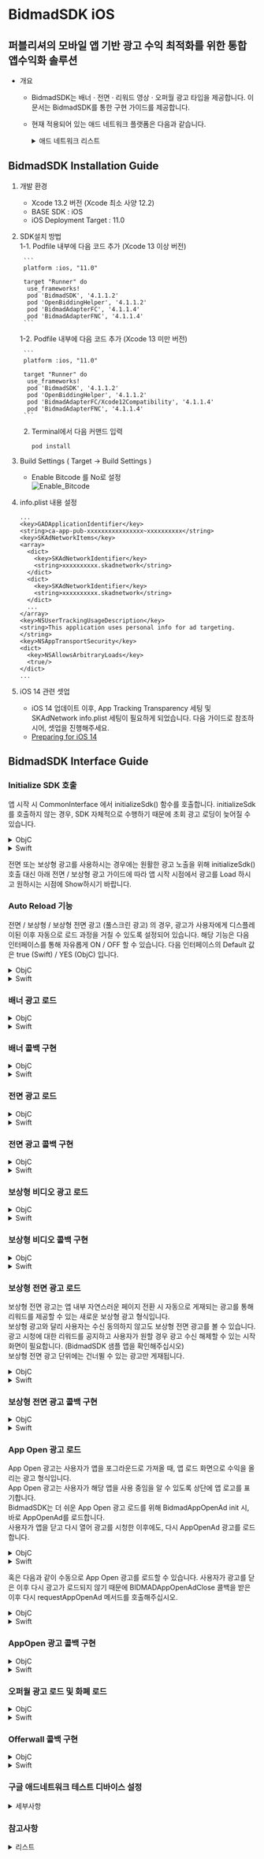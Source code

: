 # BidmadSDK iOS
## 퍼블리셔의 모바일 앱 기반 광고 수익 최적화를 위한 통합 앱수익화 솔루션

- 개요
    - BidmadSDK는 배너 · 전면 · 리워드 영상 · 오퍼월 광고 타입을 제공합니다. 이 문서는 BidmadSDK를 통한 구현 가이드를 제공합니다.
    - 현재 적용되어 있는 애드 네트워크 플랫폼은 다음과 같습니다.
        <details markdown="1">
        <summary>애드 네트워크 리스트</summary>
        <br>
        
        - Google Manager (Banner, Interstitial, Reward Video)
        - Google Admob (Banner, Interstitial, Reward Video, Rewarded Interstitial, App Open)
        - Pangle (Banner, Interstitial, Reward Video)
        - AppLovin (Reward Video)
        - UnityAds (Reward Video, Banner)
        - Facebook Audience Network (Banner, Interstitial, Reward Video)
        - AdColony (Banner, Interstitial, Reward Video)
        - ADOPAtom (Interstitial, Reward Video)
        - AdFit (Banner)
        - Tapjoy (Offerwall)
        - Fyber (Banner, Interstitial, Reward Video)
        </details>
        
## BidmadSDK Installation Guide

1. 개발 환경
    - Xcode 13.2 버전 (Xcode 최소 사양 12.2)
    - BASE SDK : iOS
    - iOS Deployment Target : 11.0
2. SDK설치 방법 <br>
    1-1. Podfile 내부에 다음 코드 추가 (Xcode 13 이상 버전)

        ```
        platform :ios, "11.0"

        target "Runner" do
         use_frameworks!
         pod 'BidmadSDK', '4.1.1.2'
         pod 'OpenBiddingHelper', '4.1.1.2'
         pod 'BidmadAdapterFC', '4.1.1.4'
         pod 'BidmadAdapterFNC', '4.1.1.4'
        ```
    
    1-2. Podfile 내부에 다음 코드 추가 (Xcode 13 미만 버전) 

        ```
        platform :ios, "11.0"

        target "Runner" do
         use_frameworks!
         pod 'BidmadSDK', '4.1.1.2'
         pod 'OpenBiddingHelper', '4.1.1.2'
         pod 'BidmadAdapterFC/Xcode12Compatibility', '4.1.1.4'
         pod 'BidmadAdapterFNC', '4.1.1.4'
        ```

    2. Terminal에서 다음 커맨드 입력

        ```
        pod install
        ```
        
3. Build Settings ( Target → Build Settings ) <br>
    - Enable Bitcode 를 No로 설정<br>
        ![Enable_Bitcode](https://i.imgur.com/aXOBmr1.png)<br>
4. info.plist 내용 설정

    ```
    ...
    <key>GADApplicationIdentifier</key> 
    <string>ca-app-pub-xxxxxxxxxxxxxxxx~xxxxxxxxxx</string>
    <key>SKAdNetworkItems</key>
    <array>
      <dict>
        <key>SKAdNetworkIdentifier</key>
        <string>xxxxxxxxxx.skadnetwork</string>
      </dict>
      <dict>
        <key>SKAdNetworkIdentifier</key>
        <string>xxxxxxxxxx.skadnetwork</string>
      </dict>
      ...
    </array>
    <key>NSUserTrackingUsageDescription</key>
    <string>This application uses personal info for ad targeting.</string>
    <key>NSAppTransportSecurity</key> 
    <dict>
      <key>NSAllowsArbitraryLoads</key> 
      <true/> 
    </dict>
    ...
    ```
    
5. iOS 14 관련 셋업
    - iOS 14 업데이트 이후, App Tracking Transparency 세팅 및 SKAdNetwork info.plist 세팅이 필요하게 되었습니다. 다음 가이드로 참조하시어, 셋업을 진행해주세요.
    - [Preparing for iOS 14](https://github.com/bidmad/Bidmad-iOS/wiki/Preparing-for-iOS-14%5BKOR%5D)

## BidmadSDK Interface Guide

### Initialize SDK 호출
앱 시작 시 CommonInterface 에서 initializeSdk() 함수를 호출합니다.
initializeSdk를 호출하지 않는 경우, SDK 자체적으로 수행하기 때문에 초회 광고 로딩이 늦어질 수 있습니다.

<details markdown="1">
<summary>ObjC</summary>
<br>
 
```
[BidmadCommon initializeSdk];
```
</details>

<details markdown="1">
<summary>Swift</summary>
<br>

```
BidmadCommon.initializeSdk()
```
</details>

전면 또는 보상형 광고를 사용하시는 경우에는 원활한 광고 노출을 위해 initializeSdk() 호출 대신
아래 전면 / 보상형 광고 가이드에 따라 앱 시작 시점에서 광고를 Load 하시고 원하시는 시점에 Show하시기 바랍니다.

### Auto Reload 기능
전면 / 보상형 / 보상형 전면 광고 (풀스크린 광고) 의 경우, 광고가 사용자에게 디스플레이된 이후 자동으로 로드 과정을 거칠 수 있도록 설정되어 있습니다.
해당 기능은 다음 인터페이스를 통해 자유롭게 ON / OFF 할 수 있습니다. 다음 인터페이스의 Default 값은 true (Swift) / YES (ObjC) 입니다.

<details markdown="1">
<summary>ObjC</summary>
<br>
 
```
[fullscreenAd setIsAutoReload: YES]; // Auto Reload 기능 사용
[fullscreenAd setIsAutoReload: NO]; // Auto Reload 기능 사용하지 않음
```
</details>

<details markdown="1">
<summary>Swift</summary>
<br>

```
fullscreenAd.isAutoReload = true // Auto Reload 기능 사용
fullscreenAd.isAutoReload = false // Auto Reload 기능 사용하지 않음
```
</details>

### 배너 광고 로드

<details markdown="1">
<summary>ObjC</summary>
<br>

1. 배너를 노출시킬 UIView를 UIViewController 상에 추가합니다 (UIView bannerContainer).
2. 배너 Initialize / ZoneID / Delegate 세팅 후, RequestBannerView를 호출해 배너를 로드 및 노출시킵니다. 
```
@import OpenBiddingHelper;

@interface BannerViewController : UIViewController<BIDMADOpenBiddingBannerDelegate> {
    BidmadBannerAd *bannerAd;
}
__weak IBOutlet UIView *bannerContainer;
@end

@implementation BannerViewController

- (void)viewDidLoad {

    // Please set the Zone ID before calling a banner ad.
    NSString *zoneID = @"XXXXXXXX-XXXX-XXXX-XXXX-XXXXXXXXXXXX";
    bannerAd = [[BidmadBannerAd alloc] initWith:self containerView:self.BannerContainer zoneID:zoneID];
    bannerAd.delegate = self;
    [bannerAd setRefreshInterval:[@60 integerValue]];
    
    [bannerAd load];
}
```
</details>

<details markdown="1">
<summary>Swift</summary>
<br>

1. 배너를 노출시킬 UIView를 UIViewController 상에 추가합니다 (UIView bannerContainer).
2. 배너 Initialize / ZoneID / Delegate 세팅 후, requestView를 호출해 배너를 로드 및 노출시킵니다. 
```
import OpenBiddingHelper

class BannerController: UIViewController, BIDMADOpenBiddingBannerDelegate {
  var banner: BidmadBannerAd
  var bannerContainer: UIView

  override func viewDidLoad() {
  
    let zoneID = "XXXXXXXX-XXXX-XXXX-XXXX-XXXXXXXXXXXX"
    let banner = BidmadBannerAd(with: self, containerView: bannerContainer, zoneID: zoneID)
    banner.delegate = self
    banner.setRefreshInterval(60)
    
    banner.load()
  }
}
```
</details>

### 배너 콜백 구현

<details markdown="1">
<summary>ObjC</summary>
<br>

```
- (void)BIDMADOpenBiddingBannerLoad:(OpenBiddingBanner *)core {
    NSLog(@"Load");
}

- (void)BIDMADOpenBiddingBannerClick:(OpenBiddingBanner *)core {
    NSLog(@"Click");
}

- (void)BIDMADOpenBiddingBannerAllFail:(OpenBiddingBanner *)core {
    NSLog(@"All Fail");
}

- (void)BIDMADOpenBiddingBannerClosed:(OpenBiddingBanner *)core {
    NSLog(@"Closed");
}
```
</details>

<details markdown="1">
<summary>Swift</summary>
<br>

```
public func bidmadOpenBiddingBannerLoad(_ core: OpenBiddingBanner!) {
    print("Load")
}

public func bidmadOpenBiddingBannerClick(_ core: OpenBiddingBanner!) {
    print("Click")
}

public func bidmadOpenBiddingBannerClosed(_ core: OpenBiddingBanner!) {
    print("Closed")
}

public func bidmadOpenBiddingBannerAllFail(_ core: OpenBiddingBanner!) {
    print("AllFail")
}
```
</details>

### 전면 광고 로드

<details markdown="1">
<summary>ObjC</summary>
<br>

```
@import OpenBiddingHelper;

@interface InterstitialViewController () <BIDMADOpenBiddingInterstitialDelegate> {
    BidmadInterstitialAd *interstitialAd;
}
@end

@implementation InterstitialViewController
- (void)viewDidLoad {
    
    NSString *zoneID = @"xxxxxxxx-xxxx-xxxx-xxxx-xxxxxxxxxxxx";
    interstitialAd = [[BidmadInterstitialAd alloc] initWith:self zoneID:zoneID];
    [interstitialAd setDelegate: self];
    
    // Auto Reload feature can be turned on and off with the following method
    [interstitialAd setIsAutoReload:YES]; // Default is YES (Auto Reload turned ON)
}

-(void)loadAd {
    [interstitialAd load];
   
}
...
-(void)showAd {
    if ([interstitialAd isLoaded])
        [interstitialAd show];
}
```
</details>

<details markdown="1">
<summary>Swift</summary>
<br>

```
import OpenBiddingHelper

class InterstitialController: UIViewController, BIDMADOpenBiddingInterstitialDelegate {
  var interstitialAd: BidmadInterstitialAd
   
  override func viewDidLoad() {
    let zoneID = "xxxxxxxx-xxxx-xxxx-xxxx-xxxxxxxxxxxx"
    interstitialAd = BidmadInterstitialAd(with: self, zoneID: zoneID)
    interstitialAd.delegate = self
    
    // Auto Reload feature can be turned on and off with the following method
    interstitialAd.isAutoReload = true // Default is true (Auto Reload turned ON)
  }
  
  func loadAd() {
      interstitialAd.load()
  }

  func showAd() {
    if interstitialAd.isLoaded() {
        interstitialAd.show()
    }
  }
}
```
</details>

### 전면 광고 콜백 구현

<details markdown="1">
<summary>ObjC</summary>
<br>

```
- (void)BIDMADOpenBiddingInterstitialLoad:(OpenBiddingInterstitial *)core {
    NSLog(@"Load");
}

- (void)BIDMADOpenBiddingInterstitialShow:(OpenBiddingInterstitial *)core {
    NSLog(@"Show");
}

- (void)BIDMADOpenBiddingInterstitialClose:(OpenBiddingInterstitial *)core {
    NSLog(@"Close");
}

- (void)BIDMADOpenBiddingInterstitialAllFail:(OpenBiddingInterstitial *)core {
    NSLog(@"AllFail");
}
```
</details>

<details markdown="1">
<summary>Swift</summary>
<br>

```
public func bidmadOpenBiddingInterstitialLoad(_ core: OpenBiddingInterstitial!) {
    print("Load")
}

public func bidmadOpenBiddingInterstitialShow(_ core: OpenBiddingInterstitial!) {
    print("Show")
}

public func bidmadOpenBiddingInterstitialClose(_ core: OpenBiddingInterstitial!) {
    print("Close")
}

public func bidmadOpenBiddingInterstitialAllFail(_ core: OpenBiddingInterstitial!) {
    print("AllFail")
}
```
</details>

### 보상형 비디오 광고 로드

<details markdown="1">
<summary>ObjC</summary>
<br>

```
@import OpenBiddingHelper;

@interface RewardViewController () <BIDMADOpenBiddingRewardVideoDelegate> {
    BidmadRewardAd *rewardAd;
}
@end

@implementation RewardViewController

- (void)viewDidLoad {
    
    NSString *zoneID = @"xxxxxxxx-xxxx-xxxx-xxxx-xxxxxxxxxxxx";
    rewardAd = [[BidmadRewardAd alloc] initWith:self zoneID:zoneID];
    rewardAd.delegate = self;
    
    // Auto Reload feature can be turned on and off with the following method
    [rewardAd setIsAutoReload: YES] // Default is YES (Auto Reload turned ON)
}

-(void)loadReward {
    [rewardAd load];
}
   

-(void)showReward {
    if ([rewardAd isLoaded])
        [rewardAd show];
}
```
</details>

<details markdown="1">
<summary>Swift</summary>
<br>

```
import OpenBiddingHelper

class RewardVideoController: UIViewController, BIDMADOpenBiddingRewardVideoDelegate {
  var rewardAd: BidmadRewardAd

  override func viewDidLoad() {
    let zoneID = "xxxxxxxx-xxxx-xxxx-xxxx-xxxxxxxxxxxx"
    rewardAd = BidmadRewardAd(with: self, zoneID: zoneID)
    rewardAd.delegate = self
    
    // Auto Reload feature can be turned on and off with the following method
    rewardAd.isAutoReload = true // Default is true (Auto Reload turned ON)
  }
  
  func loadAd() {
    rewardAd.load()
  }

  func showAd() {
    if rewardAd.isLoaded() {
        rewardAd.show()
    }
  }
  ...
}
```
</details>

### 보상형 비디오 콜백 구현

<details markdown="1">
<summary>ObjC</summary>
<br>

```
- (void)BIDMADOpenBiddingRewardSkipped:(OpenBiddingRewardVideo *)core {
    NSLog(@"Skipped");
}

- (void)BIDMADOpenBiddingRewardVideoLoad:(OpenBiddingRewardVideo *)core {
    NSLog(@"Load");
}

- (void)BIDMADOpenBiddingRewardVideoShow:(OpenBiddingRewardVideo *)core {
    NSLog(@"Show");
}

- (void)BIDMADOpenBiddingRewardVideoClick:(OpenBiddingRewardVideo *)core {
    NSLog(@"Click");
}

- (void)BIDMADOpenBiddingRewardVideoClose:(OpenBiddingRewardVideo *)core {
    NSLog(@"Close");
}

- (void)BIDMADOpenBiddingRewardVideoSucceed:(OpenBiddingRewardVideo *)core {
    NSLog(@"Success");
}

- (void)BIDMADOpenBiddingRewardVideoAllFail:(OpenBiddingRewardVideo *)core {
    NSLog(@"All Fail");
}
```
</details>

<details markdown="1">
<summary>Swift</summary>
<br>

```
public func bidmadOpenBiddingRewardSkipped(_ core: OpenBiddingRewardVideo!) {
    print("Skipped")
}

public func bidmadOpenBiddingRewardVideoLoad(_ core: OpenBiddingRewardVideo!) {
    print("VideoLoad")
}

public func bidmadOpenBiddingRewardVideoShow(_ core: OpenBiddingRewardVideo!) {
    print("VideoShow")
}

public func bidmadOpenBiddingRewardVideoClick(_ core: OpenBiddingRewardVideo!) {
    print("VideoClick")
}

public func bidmadOpenBiddingRewardVideoClose(_ core: OpenBiddingRewardVideo!) {
    print("VideoClose")
}

public func bidmadOpenBiddingRewardVideoSucceed(_ core: OpenBiddingRewardVideo!) {
    print("VideoSucceed")
}

public func bidmadOpenBiddingRewardVideoAllFail(_ core: OpenBiddingRewardVideo!) {
    print("VideoAllFail")
}
```
</details>

### 보상형 전면 광고 로드

보상형 전면 광고는 앱 내부 자연스러운 페이지 전환 시 자동으로 게재되는 광고를 통해 리워드를 제공할 수 있는 새로운 보상형 광고 형식입니다.<br>
보상형 광고와 달리 사용자는 수신 동의하지 않고도 보상형 전면 광고를 볼 수 있습니다.<br>
광고 시청에 대한 리워드를 공지하고 사용자가 원할 경우 광고 수신 해제할 수 있는 시작 화면이 필요합니다. (BidmadSDK 샘플 앱을 확인해주십시오)<br>
보상형 전면 광고 단위에는 건너뛸 수 있는 광고만 게재됩니다.<br>

<details markdown="1">
<summary>ObjC</summary>
<br>

```
@import OpenBiddingHelper;

@interface RewardInterstitialViewController : UIViewController<BIDMADRewardInterstitialDelegate>
···
@end

@implementation RewardInterstitialViewController {
    BidmadRewardInterstitialAd *rewardInterstitialAd;
}

- (void)viewDidLoad {
    rewardInterstitialAd = [[BidmadRewardInterstitialAd alloc] initWith:self zoneID:@"xxxxxxxx-xxxx-xxxx-xxxx-xxxxxxxxxxxx"];
    rewardInterstitialAd.delegate = self;
    [rewardInterstitialAd load];
    
    // Auto Reload feature can be turned on and off with the following method
    [rewardInterstitialAd setIsAutoReload: YES] // Default is YES (Auto Reload turned ON)
}

- (void)adShow {
    if (rewardInterstitialAd.isLoaded) {
        [rewardInterstitialAd show];
    }
}

```
</details>

<details markdown="1">
<summary>Swift</summary>
<br>

```
import OpenBiddingHelper

class RewardInterstitialViewController: UIViewController, OpenBiddingRewardInterstitialDelegate {
    var rewardInterstititial: BidmadRewardInterstitialAd!
    
    override func viewDidLoad() {
        super.viewDidLoad()
        
        let zoneID = "xxxxxxxx-xxxx-xxxx-xxxx-xxxxxxxxxxxx"
        rewardInterstitialAd = BidmadRewardInterstitialAd(with: self, zoneID: zoneID)
        rewardInterstitialAd.delegate = self
        rewardInterstitialAd.load()
        
        // Auto Reload feature can be turned on and off with the following method
        rewardInterstitialAd.isAutoReload = true // Default is true (Auto Reload turned ON)
    }
    
    func adShow() {
        if rewardInterstitialAd.isLoaded() {
            rewardInterstitialAd.show()
        }
    }
}
```
</details>

### 보상형 전면 광고 콜백 구현<br>

<details markdown="1">
<summary>ObjC</summary>
<br>

```
- (void)OpenBiddingRewardInterstitialLoad:(OpenBiddingRewardInterstitial *)core {
    NSLog(@"Load");
}

- (void)OpenBiddingRewardInterstitialShow:(OpenBiddingRewardInterstitial *)core {
    NSLog(@"Show");
}

- (void)OpenBiddingRewardInterstitialClick:(OpenBiddingRewardInterstitial *)core {
    NSLog(@"Click");
}

- (void)OpenBiddingRewardInterstitialClose:(OpenBiddingRewardInterstitial *)core {
    NSLog(@"Close");
}

- (void)OpenBiddingRewardInterstitialSkipped:(OpenBiddingRewardInterstitial *)core {
    NSLog(@"Skipped");
}

- (void)OpenBiddingRewardInterstitialSuccess:(OpenBiddingRewardInterstitial *)core {
    NSLog(@"Success");
}

- (void)OpenBiddingRewardInterstitialAllFail:(OpenBiddingRewardInterstitial *)core {
    NSLog(@"All Fail");
}
```
</details>

<details markdown="1">
<summary>Swift</summary>
<br>

```
public func openBiddingRewardInterstitialLoad(_ core: OpenBiddingRewardInterstitial!) {
    print("Load")
}

public func openBiddingRewardInterstitialShow(_ core: OpenBiddingRewardInterstitial!) {
    print("Show")
}

public func openBiddingRewardInterstitialClick(_ core: OpenBiddingRewardInterstitial!) {
    print("Click")
}

public func openBiddingRewardInterstitialClose(_ core: OpenBiddingRewardInterstitial!) {
    print("Close")
}

public func openBiddingRewardInterstitialSkipped(_ core: OpenBiddingRewardInterstitial!) {
    print("Skipped")
}

public func openBiddingRewardInterstitialSuccess(_ core: OpenBiddingRewardInterstitial!) {
    print("Success")
}

public func openBiddingRewardInterstitialAllFail(_ core: OpenBiddingRewardInterstitial!) {
    print("AllFail")
}
```

</details>

### App Open 광고 로드
App Open 광고는 사용자가 앱을 포그라운드로 가져올 때, 앱 로드 화면으로 수익을 올리는 광고 형식입니다. <br>
App Open 광고는 사용자가 해당 앱을 사용 중임을 알 수 있도록 상단에 앱 로고를 표기합니다.<br>
BidmadSDK는 더 쉬운 App Open 광고 로드를 위해 BidmadAppOpenAd init 시, 바로 AppOpenAd를 로드합니다.<br>
사용자가 앱을 닫고 다시 열어 광고를 시청한 이후에도, 다시 AppOpenAd 광고를 로드합니다.<br>

<details markdown="1">
<summary>ObjC</summary>
<br>

```
@import OpenBiddingHelper;

@interface AppDelegate () <OpenBiddingAppOpenAdDelegate>
···
@end

@implementation AppDelegate {
    BidmadAppOpenAd *appOpenAd;
}

- (BOOL)application:(UIApplication *)application didFinishLaunchingWithOptions:(NSDictionary *)launchOptions {
    self->appOpenAd = [[BidmadAppOpenAd alloc] initWith:self.window.rootViewController zoneID:@"xxxxxxxx-xxxx-xxxx-xxxx-xxxxxxxxxxxx"];
    [self->appOpenAd setDelegate: self];
    
    return YES;
}

- (void)cancelAppOpenAd {
    // If you no longer wish to load App Open ads, please deregister by calling the following method.
    if (self->appOpenAd != nil) {
        [self->appOpenAd deregisterForAppOpenAd];
    }
}
```
</details>

<details markdown="1">
<summary>Swift</summary>
<br>

```
import OpenBiddingHelper

class AppDelegate: UIResponder, UIApplicationDelegate, OpenBiddingAppOpenAdDelegate {
    var window: UIWindow?
    var appOpenAd: BidmadAppOpenAd!

    func application(_ application: UIApplication, didFinishLaunchingWithOptions launchOptions: [UIApplication.LaunchOptionsKey: Any]?) -> Bool {
        appOpenAd = BidmadAppOpenAd(with: self.window.rootViewController, zoneID: zoneID)
        appOpenAd.delegate = self
        
        return true
    }
    
    func cancelAppOpenAd {
        // If you no longer wish to load App Open ads, please deregister by calling the following method.
        appOpenAd.deregisterForAppOpenAd()
    }
}
```
</details>

혹은 다음과 같이 수동으로 App Open 광고를 로드할 수 있습니다.
사용자가 광고를 닫은 이후 다시 광고가 로드되지 않기 때문에 BIDMADAppOpenAdClose 콜백을 받은 이후 다시 requestAppOpenAd 메서드를 호출해주십시오.

<details markdown="1">
<summary>ObjC</summary>
<br>

```
@import OpenBiddingHelper;

@interface AppDelegate () <OpenBiddingAppOpenAdDelegate>
···
@end

@implementation AppDelegate {
    BidmadAppOpenAd *appOpenAd;
}

- (BOOL)application:(UIApplication *)application didFinishLaunchingWithOptions:(NSDictionary *)launchOptions {

    // Because init method automatically registers ad display, 
    // if you wish to load the ad manually, you MUST call deregisterForAppOpenAd method.
    self->appOpenAd = [[BidmadAppOpenAd alloc] initWith:self.window.rootViewController zoneID:@"xxxxxxxx-xxxx-xxxx-xxxx-xxxxxxxxxxxx"];
    [self->appOpenAd deregisterForAppOpenAd];
    [self->appOpenAd setDelegate: self];
    
    [self->appOpenAd load];
    
    return YES;
}

- (void)applicationDidBecomeActive:(UIApplication *)application {
    if ([self->appOpenAd isLoaded])
        [self->appOpenAd show];
}

// App Open Show callback, Re-Load the Ad for later use
- (void)OpenBiddingAppOpenAdShow:(OpenBiddingAppOpenAd *)core {
    NSLog(@"Show");
    [self->appOpenAd load];
}

```
</details>

<details markdown="1">
<summary>Swift</summary>
<br>

```
import OpenBiddingHelper

class AppDelegate: UIResponder, UIApplicationDelegate, OpenBiddingAppOpenAdDelegate {
    var window: UIWindow?
    var appOpenAd: BIDMADAppOpenAd!

    func application(_ application: UIApplication, didFinishLaunchingWithOptions launchOptions: [UIApplication.LaunchOptionsKey: Any]?) -> Bool {
    
        // Because init method automatically registers ad display, 
        // if you wish to load the ad manually, you MUST call deregisterForAppOpenAd method.
        let zoneID = "xxxxxxxx-xxxx-xxxx-xxxx-xxxxxxxxxxxx"
        appOpenAd = BidmadAppOpenAd(with: self.window.rootViewController, zoneID: zoneID)
        appOpenAd.deregisterForAppOpenAd()
        appOpenAd.delegate = self
        appOpenAd.load()
        
        return true
    }
    
    func applicationDidBecomeActive(_ application: UIApplication) {
        if appOpenAd.isLoaded() {
            appOpenAd.show()
        }
    }
    
    // App Open Close callback, Re-Load the Ad for later use
    public func openBiddingAppOpenAdShow(_ core: OpenBiddingAppOpenAd!) {
        offerwallAd.load()
    }
}
```
</details>

### AppOpen 광고 콜백 구현

<details markdown="1">
<summary>ObjC</summary>
<br>

```
- (void)OpenBiddingAppOpenAdLoad:(OpenBiddingAppOpenAd *)core {
    NSLog(@"Load");
}

- (void)OpenBiddingAppOpenAdShow:(OpenBiddingAppOpenAd *)core {
    NSLog(@"Show");
}

- (void)OpenBiddingAppOpenAdClick:(OpenBiddingAppOpenAd *)core {
    NSLog(@"Click");
}

- (void)OpenBiddingAppOpenAdClose:(OpenBiddingAppOpenAd *)core {
    NSLog(@"Close");
}

- (void)OpenBiddingAppOpenAdAllFail:(OpenBiddingAppOpenAd *)core code:(NSString *)error {
    NSLog(@"All Fail");
}
```
</details>

<details markdown="1">
<summary>Swift</summary>
<br>

```
public func openBiddingAppOpenAdLoad(_ core: OpenBiddingAppOpenAd!) {
    print("Load")
}

public func openBiddingAppOpenAdShow(_ core: OpenBiddingAppOpenAd!) {
    print("Show")
}

public func openBiddingAppOpenAdClick(_ core: OpenBiddingAppOpenAd!) {
    print("Click")
}

public func openBiddingAppOpenAdClose(_ core: OpenBiddingAppOpenAd!) {
    print("Close")
}

public func openBiddingAppOpenAdAllFail(_ core: OpenBiddingAppOpenAd!, code error: String!) {
    print("AllFail")
}
```
</details>

### 오퍼월 광고 로드 및 화폐 로드

<details markdown="1">
<summary>ObjC</summary>
<br>

```
@import OpenBiddingHelper;

@interface OfferwallController : UIViewController<BIDMADOfferwallDelegate> {
    BidmadOfferwallAd *offerwallAd;
}
@end

- (void)viewDidLoad {
    
    [super viewDidLoad];
    
    NSLog(@"AppUI isSDKInit %d", [BIDMADOfferwall isSDKInit]);
    
    self->offerwallAd = [[BidmadOfferwallAd alloc] initWith:self zoneID:@"fb5d83af-9ef3-443e-8d8f-b97f63066683"];
    [self->offerwallAd setDelegate: self];
}

-(void)loadOfferwall {
    [self->offerwallAd load];
}

-(void)showOfferwall {
    if ([self->offerwallAd isLoaded])
        [self->offerwallAd show];
}

-(void)getCurrency {
    [self->offerwallAd getCurrencyWithCurrencyReceivalCompletion:^(BOOL isSuccess, NSInteger currencyAmount) {
        if (!isSuccess) {
            dispatch_async(dispatch_get_main_queue(), ^{
                NSLog(@"Currency Receival Failed");
                [self.offerwallCallbackDisplay setText:@"Currency Receival Failed"];
            });
            return;
        }
        
        NSLog(@"Currency Receival Success");
        [self.offerwallCallbackDisplay setText:@"Currency Receival Success"];
        [self.textCurrency setText:[NSString stringWithFormat:@"%@", [NSNumber numberWithInteger:currencyAmount]]];
    }];
}

-(void)spendCurrency:(int)amount {
    [self->offerwallAd spendCurrency:[[NSNumber numberWithInt:amount] integerValue] currencySpenditureCompletion:^(BOOL isSuccess, NSInteger currencyAmount) {
        if (!isSuccess) {
            dispatch_async(dispatch_get_main_queue(), ^{
                NSLog(@"Currency Spenditure Failed");
                [self.offerwallCallbackDisplay setText:@"Currency Spenditure Failed"];
            });
        }
        
        NSLog(@"Currency Spenditure Success");
        [self.offerwallCallbackDisplay setText:@"Currency Spenditure Success"];
        [self.textCurrency setText:[NSString stringWithFormat:@"%@", [NSNumber numberWithInteger:currencyAmount]]];
    }];
}

```
</details>

<details markdown="1">
<summary>Swift</summary>
<br>

```
import OpenBiddingHelper

class OfferwallController: UIViewController, BIDMADOfferwallDelegate {
    var offerwallAd: BidmadOfferwallAd

    override func viewDidLoad() {
        let zoneID = "xxxxxxxx-xxxx-xxxx-xxxx-xxxxxxxxxxxx"
        offerwallAd = BidmadOfferwallAd(with: self, zoneID: zoneID)
        offerwallAd.delegate = self
        offerwallAd.load()
    }

    func showAd() {
        if offerwallAd.isLoaded() {
            offerwallAd.show()
        }
    }

    func getCurrency() {
        offerwallAd.getCurrency { isSuccess, currencyAmount in
            if isSuccess {
                self.userCurrencyAmount = currencyAmount
            }
        }
    }

    func spendCurrency(amount: Int) {
        let spenditure = 3
        offerwallAd.spendCurrency(spenditure) { isSuccess, currencyAmount in
            if isSuccess {
                self.userCurrencyAmount = currencyAmount
            }
        }
    }
}
```
</details>

### Offerwall 콜백 구현

<details markdown="1">
<summary>ObjC</summary>
<br>

```
- (void)BIDMADOfferwallLoadAd:(BIDMADOfferwall *)core {
    NSLog(@"Load");
}

- (void)BIDMADOfferwallShowAd:(BIDMADOfferwall *)core {
    NSLog(@"Show");
}

- (void)BIDMADOfferwallCloseAd:(BIDMADOfferwall *)core {
    NSLog(@"Close");
}

- (void)BIDMADOfferwallFailedAd:(BIDMADOfferwall *)core {
    NSLog(@"Failed");
}

- (void)BIDMADOfferwallInitSuccess:(BIDMADOfferwall *)core {
    NSLog(@"Init Success");
}

- (void)BIDMADOfferwallInitFail:(BIDMADOfferwall *)core error:(NSString *)error {
    NSLog(@"Init Failed");
}
```
</details>

<details markdown="1">
<summary>Swift</summary>
<br>

```
public func bidmadOfferwallLoadAd(_ core: BIDMADOfferwall!) {
    print("Load")
}

public func bidmadOfferwallShowAd(_ core: BIDMADOfferwall!) {
    print("Show")
}

public func bidmadOfferwallCloseAd(_ core: BIDMADOfferwall!) {
    print("Close")
}

public func bidmadOfferwallFailedAd(_ core: BIDMADOfferwall!) {
    print("Failed")
}

public func bidmadOfferwallInitSuccess(_ core: BIDMADOfferwall!) {
    print("InitSuccess")
}

public func bidmadOfferwallInitFail(_ core: BIDMADOfferwall!, error: String!) {
    print("InitFail")
}
```
</details>

### 구글 애드네트워크 테스트 디바이스 설정
</details>
<details markdown="1">
<summary>세부사항</summary>
<br>

구글 애드네트워크를 위한 테스트 디바이스 설정은 다음과 같은 과정이 필요합니다.  

광고 통합 앱을 로드하고 광고를 요청합니다.
콘솔에서 다음과 같은 메시지를 확인합니다.

```
<Google> To get test ads on this device, set: GADMobileAds.sharedInstance.requestConfiguration.testDeviceIdentifiers = @[ @"xxxxxxxxxxxxxxxxxxxxxxxxxxxxxxxx" ];
```
콘솔에 기록된 테스트 디바이스 ID를 다음 코드를 통해 세팅하십시오.
```
// ObjC
[BidmadCommon setTestDeviceId:@"xxxxxxxxxxxxxxxxxxxxxxxxxxxxxxxx"];

// Swift
BidmadCommon.setTestDeviceId("xxxxxxxxxxxxxxxxxxxxxxxxxxxxxxxx")
```

</details>

### 참고사항

</details>
<details markdown="1">
<summary>리스트</summary>
<br>

- [Class Reference for BidmadSDK-iOS](https://github.com/bidmad/Bidmad-iOS/wiki/README-ClassReference)
- Apple privacy survey ([[ENG]](https://github.com/bidmad/Bidmad-iOS/wiki/Apple-privacy-survey%5BENG%5D) | [[KOR]](https://github.com/bidmad/Bidmad-iOS/wiki/Apple-privacy-survey%5BKOR%5D))
- iOS GDPR Guide ([[ENG]](https://github.com/bidmad/Bidmad-iOS/wiki/iOS-GDPR-Guide-%5BENG%5D) | [[KOR]](https://github.com/bidmad/Bidmad-iOS/wiki/iOS-GDPR-Guide-%5BKOR%5D))
- Preparing for iOS 14 ([[ENG]](https://github.com/bidmad/Bidmad-iOS/wiki/Preparing-for-iOS-14%5BENG%5D) | [[KOR]](https://github.com/bidmad/Bidmad-iOS/wiki/Preparing-for-iOS-14%5BKOR%5D))
</details>

